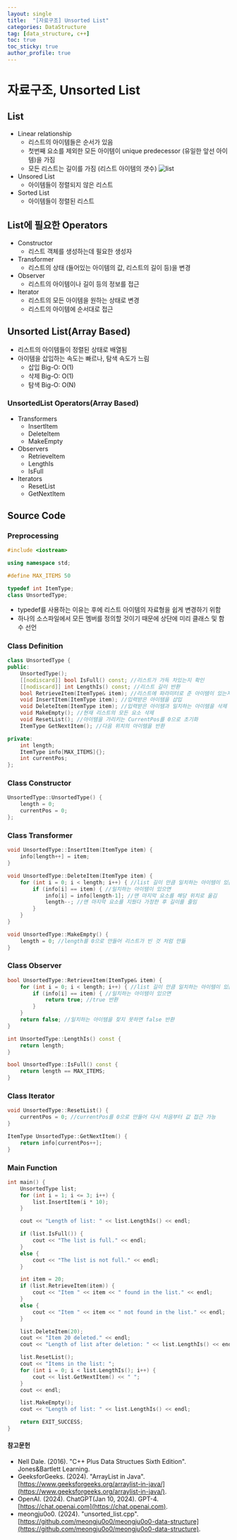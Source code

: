 ```yaml
---
layout: single
title:  "[자료구조] Unsorted List"
categories: DataStructure
tag: [data_structure, c++]
toc: true
toc_sticky: true
author_profile: true
---
```


# 자료구조, Unsorted List

## List
- Linear relationship
    - 리스트의 아이템들은 순서가 있음
    - 첫번째 요소를 제외한 모든 아이템이 unique predecessor (유일한 앞선 아이템)을 가짐
    - 모든 리스트는 길이를 가짐 (리스트 아이템의 갯수)
![list](https://media.geeksforgeeks.org/wp-content/uploads/20230404164103/ArrayList_Integer_in_Java.webp)
- Unsored List
    - 아이템들이 정렬되지 않은 리스트
- Sorted List
    - 아이템들이 정렬된 리스트

## List에 필요한 Operators
- Constructor
    - 리스트 객체를 생성하는데 필요한 생성자
- Transformer
    - 리스트의 상태 (들어있는 아이템의 값, 리스트의 길이 등)을 변경
- Observer
    - 리스트의 아이템이나 길이 등의 정보를 접근
- Iterator
    - 리스트의 모든 아이템을 원하는 상태로 변경
    - 리스트의 아이템에 순서대로 접근

## Unsorted List(Array Based)
- 리스트의 아이템들이 정렬된 상태로 배열됨
- 아이템을 삽입하는 속도는 빠르나, 탐색 속도가 느림
    - 삽입 Big-O: O(1)
    - 삭제 Big-O: O(1)
    - 탐색 Big-O: O(N)

### UnsortedList Operators(Array Based)
- Transformers
    - InsertItem
    - DeleteItem
    - MakeEmpty
- Observers
    - RetrieveItem
    - LengthIs
    - IsFull
- Iterators
    - ResetList
    - GetNextItem

## Source Code
### Preprocessing
```cpp
#include <iostream>

using namespace std;

#define MAX_ITEMS 50

typedef int ItemType;
class UnsortedType;
```

- typedef를 사용하는 이유는 후에 리스트 아이템의 자료형을 쉽게 변경하기 위함
- 하나의 소스파일에서 모든 멤버를 정의할 것이기 때문에 상단에 미리 클래스 및 함수 선언

### Class Definition
```cpp
class UnsortedType {
public:
    UnsortedType();
    [[nodiscard]] bool IsFull() const; //리스트가 가득 차있는지 확인
    [[nodiscard]] int LengthIs() const; //리스트 길이 반환
    bool RetrieveItem(ItemType& item); //리스트에 파라미터로 준 아이템이 있는지 확인
    void InsertItem(ItemType item); //입력받은 아이템을 삽입
    void DeleteItem(ItemType item); //입력받은 아이템과 일치하는 아이템을 삭제
    void MakeEmpty(); //현재 리스트의 모든 요소 삭제
    void ResetList(); //아이템을 가리키는 CurrentPos를 0으로 초기화
    ItemType GetNextItem(); //다음 위치의 아이템을 반환

private:
    int length;
    ItemType info[MAX_ITEMS]{};
    int currentPos;
};
```

### Class Constructor
```cpp
UnsortedType::UnsortedType() {
    length = 0;
    currentPos = 0;
};
```

### Class Transformer
```cpp
void UnsortedType::InsertItem(ItemType item) {
    info[length++] = item;
}
```

```cpp
void UnsortedType::DeleteItem(ItemType item) {
    for (int i = 0; i < length; i++) { //list 길이 만큼 일치하는 아이템이 있는지 탐색
        if (info[i] == item) { //일치하는 아이템이 있으면
            info[i] = info[length-1]; //맨 마지막 요소를 해당 위치로 옮김
            length--; //맨 마지막 요소를 지웠다 가정한 후 길이를 줄임
        }
    }
}
```

```cpp
void UnsortedType::MakeEmpty() {
    length = 0; //length를 0으로 만들어 리스트가 빈 것 처럼 만듦
}
```

### Class Observer
```cpp
bool UnsortedType::RetrieveItem(ItemType& item) {
    for (int i = 0; i < length; i++) { //list 길이 만큼 일치하는 아이템이 있는지 탐색
        if (info[i] == item) { //일치하는 아이템이 있으면
            return true; //true 반환
        }
    }
    return false; //일치하는 아이템을 찾지 못하면 false 반환
}
```

```cpp
int UnsortedType::LengthIs() const {
    return length;
}
```

```cpp
bool UnsortedType::IsFull() const {
    return length == MAX_ITEMS;
}
```

### Class Iterator
```cpp
void UnsortedType::ResetList() {
    currentPos = 0; //currentPos를 0으로 만들어 다시 처음부터 값 접근 가능
}
```

```cpp
ItemType UnsortedType::GetNextItem() {
    return info[currentPos++];
}
```

### Main Function
```cpp
int main() {
    UnsortedType list;
    for (int i = 1; i <= 3; i++) {
        list.InsertItem(i * 10);
    }

    cout << "Length of list: " << list.LengthIs() << endl;

    if (list.IsFull()) {
        cout << "The list is full." << endl;
    }
    else {
        cout << "The list is not full." << endl;
    }

    int item = 20;
    if (list.RetrieveItem(item)) {
        cout << "Item " << item << " found in the list." << endl;
    }
    else {
        cout << "Item " << item << " not found in the list." << endl;
    }

    list.DeleteItem(20);
    cout << "Item 20 deleted." << endl;
    cout << "Length of list after deletion: " << list.LengthIs() << endl;

    list.ResetList();
    cout << "Items in the list: ";
    for (int i = 0; i < list.LengthIs(); i++) {
        cout << list.GetNextItem() << " ";
    }
    cout << endl;

    list.MakeEmpty();
    cout << "Length of list: " << list.LengthIs() << endl;

    return EXIT_SUCCESS;
}
```

#### 참고문헌
- Nell Dale. (2016). "C++ Plus Data Structues Sixth Edition". Jones&Bartlett Learning.
- GeeksforGeeks. (2024). "ArrayList in Java". [https://www.geeksforgeeks.org/arraylist-in-java/](https://www.geeksforgeeks.org/arraylist-in-java/).
- OpenAI. (2024). ChatGPT(Jan 10, 2024). GPT-4. [https://chat.openai.com](https://chat.openai.com).
- meongju0o0. (2024). "unsorted_list.cpp". [https://github.com/meongju0o0/meongju0o0-data-structure](https://github.com/meongju0o0/meongju0o0-data-structure).